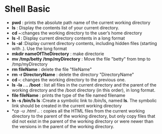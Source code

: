 # Shell Basic

* **pwd** : prints the absolute path name of the current working directory
* **ls** : Display the contents list of your current directory.
* **cd** ~:changes the working directory to the user’s home directory
* **ls -l** : Display current directory contents in a long format
* **ls -al** :Display current directory contents, including hidden files (starting with .). Use the long format
* **mkdir nameOfTheDirectory** : make directorie
* **mv /tmp/betty /tmp/myDirectory** : Move the file "betty" from tmp to /tmp/myDirectory
* **rm fileName** : delete the file "fileName"
* **rm -r DirectoryName** : delete the directory "DirectoryName"
* **cd -**: changes the working directory to the previous one.
* **ls -la . .. /boot** : list all files in the current directory and the parent of the working directory and the /boot directory (in this order), in long format.
* **file fileName** : prints the type of the file named filename
* **ln -s /bin/ls __ls__** :Create a symbolic link to /bin/ls, named __ls__. The symbolic link should be created in the current working directory
* **cp -u *.html ..** : copies all the HTML files from the current working directory to the parent of the working directory, but only copy files that did not exist in the parent of the working directory or were newer than the versions in the parent of the working directory.
